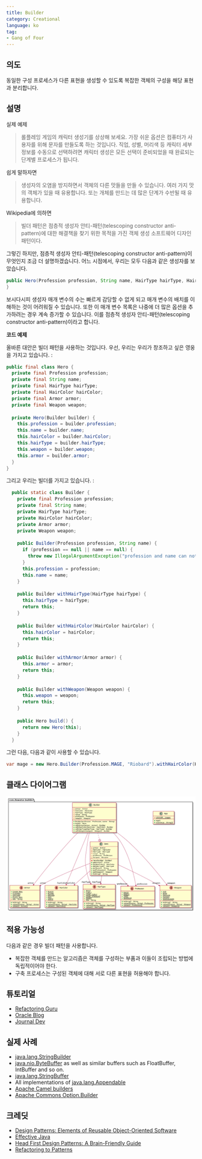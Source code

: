 ```yaml
---
title: Builder
category: Creational
language: ko
tag:
- Gang of Four
---
```


## 의도

동일한 구성 프로세스가 다른 표현을 생성할 수 있도록 복잡한 객체의 구성을 해당 표현과 분리합니다.

## 설명

실제 예제

> 롤플레잉 게임의 캐릭터 생성기를 상상해 보세요. 가장 쉬운 옵션은 컴퓨터가 사용자를 위해 문자를 만들도록 하는 것입니다. 직업, 성별, 머리색 등 캐릭터 세부 정보를 수동으로 선택하려면 캐릭터 생성은 모든 선택이 준비되었을 때 완료되는 단계별 프로세스가 됩니다.

쉽게 말하자면

> 생성자의 오염을 방지하면서 객체의 다른 맛들을 만들 수 있습니다. 여러 가지 맛의 객체가 있을 때 유용합니다. 또는 개체를 만드는 데 많은 단계가 수반될 때 유용합니다.

Wikipedia에 의하면

> 빌더 패턴은 점층적 생성자 안티-패턴(telescoping constructor anti-pattern)에 대한 해결책을 찾기 위한 목적을 가진 객체 생성 소프트웨어 디자인 패턴이다.

그렇긴 하지만, 점층적 생성자 안티-패턴(telescoping constructor anti-pattern)이 무엇인지 조금 더 설명하겠습니다. 어느 시점에서, 우리는 모두 다음과 같은 생성자를 보았습니다.

```java
public Hero(Profession profession, String name, HairType hairType, HairColor hairColor, Armor armor, Weapon weapon) {
}
```

보시다시피 생성자 매개 변수의 수는 빠르게 감당할 수 없게 되고 매개 변수의 배치를 이해하는 것이 어려워질 수 있습니다. 또한 이 매개 변수 목록은 나중에 더 많은 옵션을 추가하려는 경우 계속 증가할 수 있습니다. 이를 점층적 생성자 안티-패턴(telescoping constructor anti-pattern)이라고 합니다.

**코드 예제**

올바른 대안은 빌더 패턴을 사용하는 것입니다. 우선, 우리는 우리가 창조하고 싶은 영웅을 가지고 있습니다. :

```java
public final class Hero {
  private final Profession profession;
  private final String name;
  private final HairType hairType;
  private final HairColor hairColor;
  private final Armor armor;
  private final Weapon weapon;

  private Hero(Builder builder) {
    this.profession = builder.profession;
    this.name = builder.name;
    this.hairColor = builder.hairColor;
    this.hairType = builder.hairType;
    this.weapon = builder.weapon;
    this.armor = builder.armor;
  }
}
```

그리고 우리는 빌더를 가지고 있습니다. :

```java
  public static class Builder {
    private final Profession profession;
    private final String name;
    private HairType hairType;
    private HairColor hairColor;
    private Armor armor;
    private Weapon weapon;

    public Builder(Profession profession, String name) {
      if (profession == null || name == null) {
        throw new IllegalArgumentException("profession and name can not be null");
      }
      this.profession = profession;
      this.name = name;
    }

    public Builder withHairType(HairType hairType) {
      this.hairType = hairType;
      return this;
    }

    public Builder withHairColor(HairColor hairColor) {
      this.hairColor = hairColor;
      return this;
    }

    public Builder withArmor(Armor armor) {
      this.armor = armor;
      return this;
    }

    public Builder withWeapon(Weapon weapon) {
      this.weapon = weapon;
      return this;
    }

    public Hero build() {
      return new Hero(this);
    }
  }
```

그런 다음, 다음과 같이 사용할 수 있습니다.

```java
var mage = new Hero.Builder(Profession.MAGE, "Riobard").withHairColor(HairColor.BLACK).withWeapon(Weapon.DAGGER).build();
```

## 클래스 다이어그램

![alt text](./etc/builder.urm.png "Builder class diagram")

## 적용 가능성

다음과 같은 경우 빌더 패턴을 사용합니다.

* 복잡한 객체를 만드는 알고리즘은 객체를 구성하는 부품과 이들이 조립되는 방법에 독립적이어야 한다.
* 구축 프로세스는 구성된 객체에 대해 서로 다른 표현을 허용해야 합니다.

## 튜토리얼

* [Refactoring Guru](https://refactoring.guru/design-patterns/builder)
* [Oracle Blog](https://blogs.oracle.com/javamagazine/post/exploring-joshua-blochs-builder-design-pattern-in-java)
* [Journal Dev](https://www.journaldev.com/1425/builder-design-pattern-in-java)

## 실제 사례

* [java.lang.StringBuilder](http://docs.oracle.com/javase/8/docs/api/java/lang/StringBuilder.html)
* [java.nio.ByteBuffer](http://docs.oracle.com/javase/8/docs/api/java/nio/ByteBuffer.html#put-byte-) as well as similar buffers such as FloatBuffer, IntBuffer and so on.
* [java.lang.StringBuffer](http://docs.oracle.com/javase/8/docs/api/java/lang/StringBuffer.html#append-boolean-)
* All implementations of [java.lang.Appendable](http://docs.oracle.com/javase/8/docs/api/java/lang/Appendable.html)
* [Apache Camel builders](https://github.com/apache/camel/tree/0e195428ee04531be27a0b659005e3aa8d159d23/camel-core/src/main/java/org/apache/camel/builder)
* [Apache Commons Option.Builder](https://commons.apache.org/proper/commons-cli/apidocs/org/apache/commons/cli/Option.Builder.html)

## 크레딧

* [Design Patterns: Elements of Reusable Object-Oriented Software](https://www.amazon.com/gp/product/0201633612/ref=as_li_tl?ie=UTF8&camp=1789&creative=9325&creativeASIN=0201633612&linkCode=as2&tag=javadesignpat-20&linkId=675d49790ce11db99d90bde47f1aeb59)
* [Effective Java](https://www.amazon.com/gp/product/0134685997/ref=as_li_tl?ie=UTF8&camp=1789&creative=9325&creativeASIN=0134685997&linkCode=as2&tag=javadesignpat-20&linkId=4e349f4b3ff8c50123f8147c828e53eb)
* [Head First Design Patterns: A Brain-Friendly Guide](https://www.amazon.com/gp/product/0596007124/ref=as_li_tl?ie=UTF8&camp=1789&creative=9325&creativeASIN=0596007124&linkCode=as2&tag=javadesignpat-20&linkId=6b8b6eea86021af6c8e3cd3fc382cb5b)
* [Refactoring to Patterns](https://www.amazon.com/gp/product/0321213351/ref=as_li_tl?ie=UTF8&camp=1789&creative=9325&creativeASIN=0321213351&linkCode=as2&tag=javadesignpat-20&linkId=2a76fcb387234bc71b1c61150b3cc3a7)

